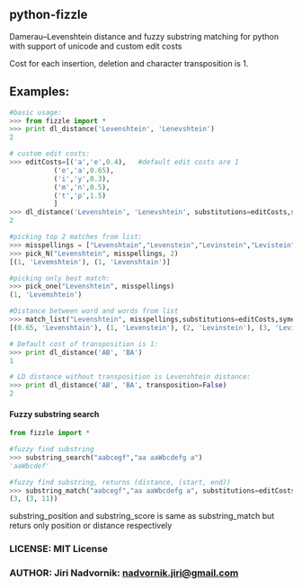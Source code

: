 ## python-fizzle

Damerau–Levenshtein distance and fuzzy substring matching for python with support of unicode and custom edit costs

Cost for each insertion, deletion and character transposition is 1.

## Examples:
```python
#basic usage:
>>> from fizzle import *
>>> print dl_distance('Levenshtein', 'Lenevshtein')
2

# custom edit costs:
>>> editCosts=[('a','e',0.4),	#default edit costs are 1
		   ('e','a',0.65),
		   ('i','y',0.3),
		   ('m','n',0.5),
		   ('t','p',1.5)
		   ]
>>> dl_distance('Levenshtein', 'Lenevshtein', substitutions=editCosts,symetric=False)
2

#picking top 2 matches from list:
>>> misspellings = ["Levenshtain","Levenstein","Levinstein","Levistein","Levenshtein"]
>>> pick_N("Levenshtein", misspellings, 2)
[(1, 'Levemshtein'), (1, 'Levenshtain')]

#picking only best match:
>>> pick_one("Levenshtein", misspellings)
(1, 'Levemshtein')

#Distance between word and words from list
>>> match_list("Levenshtein", misspellings,substitutions=editCosts,symetric=False)
[(0.65, 'Levenshtain'), (1, 'Levenstein'), (2, 'Levinstein'), (3, 'Levistein'), (1, 'Levemshtein')]

# Default cost of transposition is 1:
>>> print dl_distance('AB', 'BA')
1

# LD distance without transposition is Levenshtein distance:
>>> print dl_distance('AB', 'BA', transposition=False)
2
```

#### Fuzzy substring search
```python
from fizzle import *

#fuzzy find substring
>>> substring_search("aabcegf","aa aaWbcdefg a")
'aaWbcdef'

#fuzzy find substring, returns (distance, (start, end))
>>> substring_match("aabcegf","aa aaWbcdefg a", substitutions=editCosts)
(3, (3, 11))

```
substring_position and substring_score is same as substring_match but returs only position or distance respectively

### LICENSE: MIT License
### AUTHOR: Jiri Nadvornik: nadvornik.jiri@gmail.com
